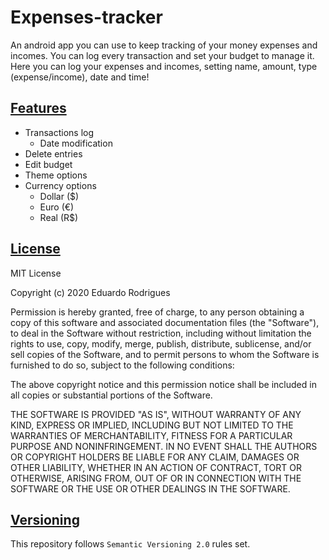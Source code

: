 # Expenses-tracker
An android app you can use to keep tracking of your money expenses and incomes. You can log every transaction and set your budget to manage it. Here you can log your expenses and incomes, setting name, amount, type (expense/income), date and time! 

## [Features](https://github.com/Eduaaado/Expense-tracker/releases)

* Transactions log
  * Date modification
* Delete entries
* Edit budget
* Theme options
* Currency options
  * Dollar ($)
  * Euro (€)
  * Real (R$)

## [License](https://github.com/Eduaaado/Expense-tracker/blob/master/LICENSE)
MIT License

Copyright (c) 2020 Eduardo Rodrigues

Permission is hereby granted, free of charge, to any person obtaining a copy
of this software and associated documentation files (the "Software"), to deal
in the Software without restriction, including without limitation the rights
to use, copy, modify, merge, publish, distribute, sublicense, and/or sell
copies of the Software, and to permit persons to whom the Software is
furnished to do so, subject to the following conditions:

The above copyright notice and this permission notice shall be included in all
copies or substantial portions of the Software.

THE SOFTWARE IS PROVIDED "AS IS", WITHOUT WARRANTY OF ANY KIND, EXPRESS OR
IMPLIED, INCLUDING BUT NOT LIMITED TO THE WARRANTIES OF MERCHANTABILITY,
FITNESS FOR A PARTICULAR PURPOSE AND NONINFRINGEMENT. IN NO EVENT SHALL THE
AUTHORS OR COPYRIGHT HOLDERS BE LIABLE FOR ANY CLAIM, DAMAGES OR OTHER
LIABILITY, WHETHER IN AN ACTION OF CONTRACT, TORT OR OTHERWISE, ARISING FROM,
OUT OF OR IN CONNECTION WITH THE SOFTWARE OR THE USE OR OTHER DEALINGS IN THE
SOFTWARE.

## [Versioning](https://semver.org/)
This repository follows ```Semantic Versioning 2.0``` rules set.
